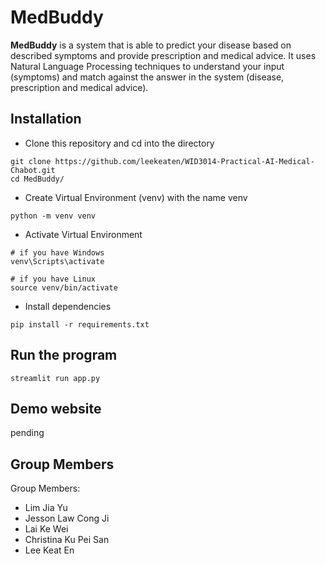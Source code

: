 # MedBuddy

**MedBuddy** is a system that is able to predict your disease based on described symptoms and provide prescription and medical advice. It uses Natural Language Processing techniques to understand your input (symptoms) and match against the answer in the system (disease, prescription and medical advice).

## Installation
- Clone this repository and cd into the directory
```
git clone https://github.com/leekeaten/WID3014-Practical-AI-Medical-Chabot.git
cd MedBuddy/
```

- Create Virtual Environment (venv) with the name venv
```
python -m venv venv
```

- Activate Virtual Environment 
```
# if you have Windows
venv\Scripts\activate

# if you have Linux
source venv/bin/activate
```

- Install dependencies
```
pip install -r requirements.txt
```

## Run the program
```
streamlit run app.py
```

## Demo website
pending

## Group Members

Group Members:
- Lim Jia Yu
- Jesson Law Cong Ji
- Lai Ke Wei
- Christina Ku Pei San
- Lee Keat En
